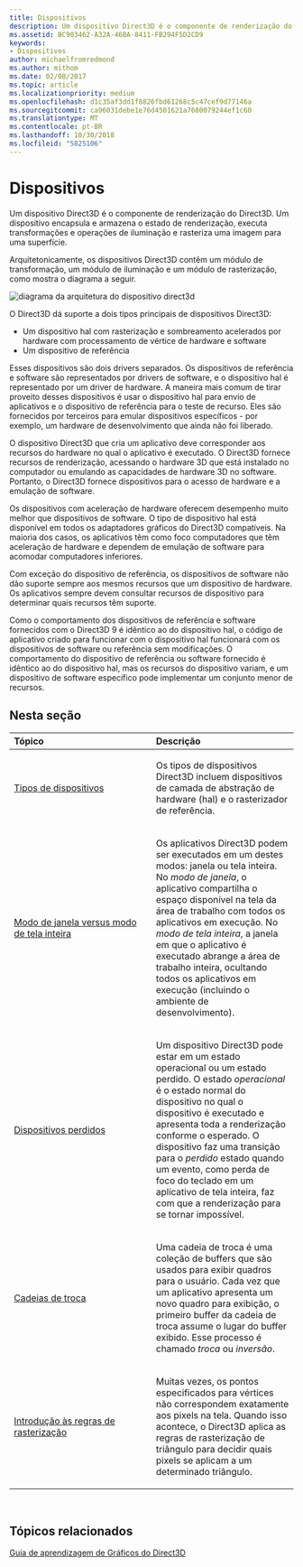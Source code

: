 ```yaml
---
title: Dispositivos
description: Um dispositivo Direct3D é o componente de renderização do Direct3D. Um dispositivo encapsula e armazena o estado de renderização, executa transformações e operações de iluminação e rasteriza uma imagem para uma superfície.
ms.assetid: BC903462-A32A-46BA-8411-FB294F5D2CD9
keywords:
- Dispositivos
author: michaelfromredmond
ms.author: mithom
ms.date: 02/08/2017
ms.topic: article
ms.localizationpriority: medium
ms.openlocfilehash: d1c35af3dd1f8826fbd61268c5c47cef9d77146a
ms.sourcegitcommit: ca96031debe1e76d4501621a7680079244ef1c60
ms.translationtype: MT
ms.contentlocale: pt-BR
ms.lasthandoff: 10/30/2018
ms.locfileid: "5825106"
---
```

# <a name="devices"></a>Dispositivos


Um dispositivo Direct3D é o componente de renderização do Direct3D. Um dispositivo encapsula e armazena o estado de renderização, executa transformações e operações de iluminação e rasteriza uma imagem para uma superfície.

Arquitetonicamente, os dispositivos Direct3D contêm um módulo de transformação, um módulo de iluminação e um módulo de rasterização, como mostra o diagrama a seguir.

![diagrama da arquitetura do dispositivo direct3d](images/d3ddev.png)

O Direct3D dá suporte a dois tipos principais de dispositivos Direct3D:

-   Um dispositivo hal com rasterização e sombreamento acelerados por hardware com processamento de vértice de hardware e software
-   Um dispositivo de referência

Esses dispositivos são dois drivers separados. Os dispositivos de referência e software são representados por drivers de software, e o dispositivo hal é representado por um driver de hardware. A maneira mais comum de tirar proveito desses dispositivos é usar o dispositivo hal para envio de aplicativos e o dispositivo de referência para o teste de recurso. Eles são fornecidos por terceiros para emular dispositivos específicos - por exemplo, um hardware de desenvolvimento que ainda não foi liberado.

O dispositivo Direct3D que cria um aplicativo deve corresponder aos recursos do hardware no qual o aplicativo é executado. O Direct3D fornece recursos de renderização, acessando o hardware 3D que está instalado no computador ou emulando as capacidades de hardware 3D no software. Portanto, o Direct3D fornece dispositivos para o acesso de hardware e a emulação de software.

Os dispositivos com aceleração de hardware oferecem desempenho muito melhor que dispositivos de software. O tipo de dispositivo hal está disponível em todos os adaptadores gráficos do Direct3D compatíveis. Na maioria dos casos, os aplicativos têm como foco computadores que têm aceleração de hardware e dependem de emulação de software para acomodar computadores inferiores.

Com exceção do dispositivo de referência, os dispositivos de software não dão suporte sempre aos mesmos recursos que um dispositivo de hardware. Os aplicativos sempre devem consultar recursos de dispositivo para determinar quais recursos têm suporte.

Como o comportamento dos dispositivos de referência e software fornecidos com o Direct3D 9 é idêntico ao do dispositivo hal, o código de aplicativo criado para funcionar com o dispositivo hal funcionará com os dispositivos de software ou referência sem modificações. O comportamento do dispositivo de referência ou software fornecido é idêntico ao do dispositivo hal, mas os recursos do dispositivo variam, e um dispositivo de software específico pode implementar um conjunto menor de recursos.

## <a name="span-idin-this-sectionspanin-this-section"></a><span id="in-this-section"></span>Nesta seção


<table>
<colgroup>
<col width="50%" />
<col width="50%" />
</colgroup>
<thead>
<tr class="header">
<th align="left">Tópico</th>
<th align="left">Descrição</th>
</tr>
</thead>
<tbody>
<tr class="odd">
<td align="left"><p><a href="device-types.md">Tipos de dispositivos</a></p></td>
<td align="left"><p>Os tipos de dispositivos Direct3D incluem dispositivos de camada de abstração de hardware (hal) e o rasterizador de referência.</p></td>
</tr>
<tr class="even">
<td align="left"><p><a href="windowed-vs--full-screen-mode.md">Modo de janela versus modo de tela inteira</a></p></td>
<td align="left"><p>Os aplicativos Direct3D podem ser executados em um destes modos: janela ou tela inteira. No <em>modo de janela</em>, o aplicativo compartilha o espaço disponível na tela da área de trabalho com todos os aplicativos em execução. No <em>modo de tela inteira</em>, a janela em que o aplicativo é executado abrange a área de trabalho inteira, ocultando todos os aplicativos em execução (incluindo o ambiente de desenvolvimento).</p></td>
</tr>
<tr class="odd">
<td align="left"><p><a href="lost-devices.md">Dispositivos perdidos</a></p></td>
<td align="left"><p>Um dispositivo Direct3D pode estar em um estado operacional ou um estado perdido. O estado <em>operacional</em> é o estado normal do dispositivo no qual o dispositivo é executado e apresenta toda a renderização conforme o esperado. O dispositivo faz uma transição para o <em>perdido</em> estado quando um evento, como perda de foco do teclado em um aplicativo de tela inteira, faz com que a renderização para se tornar impossível.</p></td>
</tr>
<tr class="even">
<td align="left"><p><a href="swap-chains.md">Cadeias de troca</a></p></td>
<td align="left"><p>Uma cadeia de troca é uma coleção de buffers que são usados para exibir quadros para o usuário. Cada vez que um aplicativo apresenta um novo quadro para exibição, o primeiro buffer da cadeia de troca assume o lugar do buffer exibido. Esse processo é chamado <em>troca</em> ou <em>inversão</em>.</p></td>
</tr>
<tr class="odd">
<td align="left"><p><a href="introduction-to-rasterization-rules.md">Introdução às regras de rasterização</a></p></td>
<td align="left"><p>Muitas vezes, os pontos especificados para vértices não correspondem exatamente aos pixels na tela. Quando isso acontece, o Direct3D aplica as regras de rasterização de triângulo para decidir quais pixels se aplicam a um determinado triângulo.</p></td>
</tr>
</tbody>
</table>

 

## <a name="span-idrelated-topicsspanrelated-topics"></a><span id="related-topics"></span>Tópicos relacionados


[Guia de aprendizagem de Gráficos do Direct3D](index.md)

 

 




